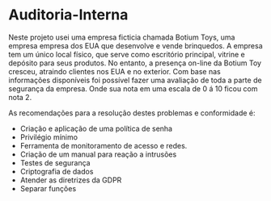 # Auditoria-Interna

Neste projeto usei uma empresa ficticia chamada Botium Toys, uma empresa empresa dos EUA que desenvolve e vende brinquedos. A empresa tem um único local físico, que serve como escritório principal, vitrine e depósito para seus produtos. No entanto, a presença on-line da Botium Toy cresceu, atraindo clientes nos EUA e no exterior.
Com base nas informações disponíveis foi possível fazer uma avaliação de toda a parte de segurança da empresa. 
Onde sua nota em uma escala de 0 á 10 ficou com nota 2.

As recomendações para a resolução destes problemas e conformidade é:
- Criação e aplicação de uma política de senha
- Privilégio mínimo
- Ferramenta de monitoramento de acesso e redes.
- Criação de um manual para reação a intrusões
- Testes de segurança
- Criptografia de dados
- Atender as diretrizes da GDPR
- Separar funções

